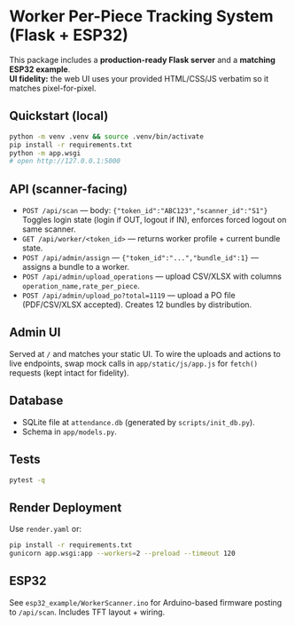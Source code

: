 # Worker Per-Piece Tracking System (Flask + ESP32)

This package includes a **production-ready Flask server** and a **matching ESP32 example**.  
**UI fidelity:** the web UI uses your provided HTML/CSS/JS verbatim so it matches pixel-for-pixel.

## Quickstart (local)
```bash
python -m venv .venv && source .venv/bin/activate
pip install -r requirements.txt
python -m app.wsgi
# open http://127.0.0.1:5000
```

## API (scanner-facing)
- `POST /api/scan` — body: `{"token_id":"ABC123","scanner_id":"S1"}`  
  Toggles login state (login if OUT, logout if IN), enforces forced logout on same scanner.
- `GET /api/worker/<token_id>` — returns worker profile + current bundle state.
- `POST /api/admin/assign` — `{"token_id":"...","bundle_id":1}` — assigns a bundle to a worker.
- `POST /api/admin/upload_operations` — upload CSV/XLSX with columns `operation_name,rate_per_piece`.
- `POST /api/admin/upload_po?total=1119` — upload a PO file (PDF/CSV/XLSX accepted). Creates 12 bundles by distribution.

## Admin UI
Served at `/` and matches your static UI. To wire the uploads and actions to live endpoints, swap mock calls in `app/static/js/app.js` for `fetch()` requests (kept intact for fidelity).

## Database
- SQLite file at `attendance.db` (generated by `scripts/init_db.py`).
- Schema in `app/models.py`.

## Tests
```bash
pytest -q
```

## Render Deployment
Use `render.yaml` or:
```bash
pip install -r requirements.txt
gunicorn app.wsgi:app --workers=2 --preload --timeout 120
```

## ESP32
See `esp32_example/WorkerScanner.ino` for Arduino-based firmware posting to `/api/scan`. Includes TFT layout + wiring.
